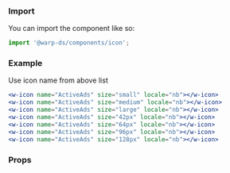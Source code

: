 <icon-code-example />

### Import

You can import the component like so:

```js
import '@warp-ds/components/icon';
```

### Example

Use icon name from above list

```jsx
<w-icon name="ActiveAds" size="small" locale="nb"></w-icon>
<w-icon name="ActiveAds" size="medium" locale="nb"></w-icon>
<w-icon name="ActiveAds" size="large" locale="nb"></w-icon>
<w-icon name="ActiveAds" size="42px" locale="nb"></w-icon>
<w-icon name="ActiveAds" size="64px" locale="nb"></w-icon>
<w-icon name="ActiveAds" size="96px" locale="nb"></w-icon>
<w-icon name="ActiveAds" size="128px" locale="nb"></w-icon>
```

### Props

<api-table type=elements component="Icon" />

